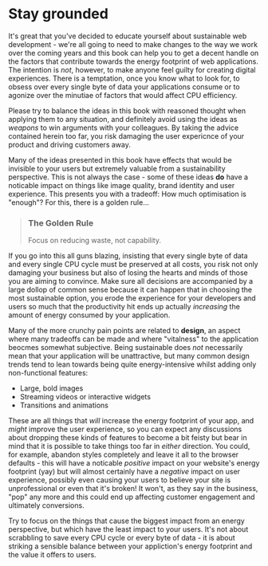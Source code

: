 # Stay grounded

It's great that you've decided to educate yourself about sustainable web development - we're all going to need to make changes to the way we work over the coming years and this book can help you to get a decent handle on the factors that contribute towards the energy footprint of web applications. The intention is _not_, however, to make anyone feel guilty for creating digital experiences. There is a temptation, once you know what to look for, to obsess over every single byte of data your applications consume or to agonize over the minutiae of factors that would affect CPU efficiency. 

Please try to balance the ideas in this book with reasoned thought when applying them to any situation, and definitely avoid using the ideas as *weapons* to win arguments with your colleagues. By taking the advice contained herein too far, you risk damaging the user expericnce of your product and driving customers away.

Many of the ideas presented in this book have effects that would be invisible to your users but extremely valuable from a sustainability perspective. This is not always the case - some of these ideas **do** have a noticable impact on things like image quality, brand identity and user experience. This presents you with a tradeoff: How much optimisation is "enough"? For this, there is a golden rule...

> ### The Golden Rule
> Focus on reducing waste, not capability.

If you go into this all guns blazing, insisting that every single byte of data and every single CPU cycle must be preserved at all costs, you risk not only damaging your business but also of losing the hearts and minds of those you are aiming to convince. Make sure all decisions are accompanied by a large dollop of common sense because it can happen that in choosing the most sustainable option, you erode the experience for your developers and users so much that the productivity hit ends up actually _increasing_ the amount of energy consumed by your application.

Many of the more crunchy pain points are related to **design**, an aspect where many tradeoffs can be made and where "vitalness" to the application beocmes somewhat subjective. Being sustainable does _not_ necessarily mean that your application will be unattractive, but many common design trends tend to lean towards being quite energy-intensive whilst adding only non-functional features:

- Large, bold images
- Streaming videos or interactive widgets
- Transitions and animations

These are all things that *will* increase the energy footprint of your app, and *might* improve the user experience, so you can expect any discussions about dropping these kinds of features to become a bit feisty but bear in mind that it is possible to take things too far in *either* direction. You could, for example, abandon styles completely and leave it all to the browser defaults - this will have a noticable _positive_ impact on your website's energy footprint (yay) but will almost certainly have a _negative_ impact on user experience, possibly even causing your users to believe your site is unprofessional or even that it's broken! It won't, as they say in the business, "pop" any more and this could end up affecting customer engagement and ultimately conversions.

Try to focus on the things that cause the biggest impact from an energy perspective, but which have the least impact to your users. It's not about scrabbling to save every CPU cycle or every byte of data - it is about striking a sensible balance between your appliction's energy footprint and the value it offers to users.
